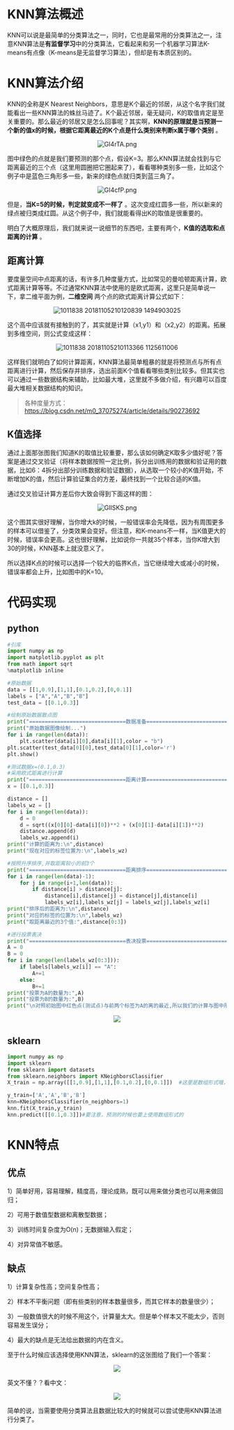 # KNN算法概述

KNN可以说是最简单的分类算法之一，同时，它也是最常用的分类算法之一，注意KNN算法是**有监督学习**中的分类算法，它看起来和另一个机器学习算法K-means有点像（K-means是无监督学习算法），但却是有本质区别的。

# KNN算法介绍

KNN的全称是K Nearest Neighbors，意思是K个最近的邻居，从这个名字我们就能看出一些KNN算法的蛛丝马迹了。K个最近邻居，毫无疑问，K的取值肯定是至关重要的。那么最近的邻居又是怎么回事呢？其实啊，**KNN的原理就是当预测一个新的值x的时候，根据它距离最近的K个点是什么类别来判断x属于哪个类别** 。

<center><img src="https://s1.ax1x.com/2020/04/10/GI4rTA.png" alt="GI4rTA.png" border="0" /></center>

图中绿色的点就是我们要预测的那个点，假设K=3。那么KNN算法就会找到与它距离最近的三个点（这里用圆圈把它圈起来了），看看哪种类别多一些，比如这个例子中是蓝色三角形多一些，新来的绿色点就归类到蓝三角了。

<center><img src="https://s1.ax1x.com/2020/04/10/GI4cfP.png" alt="GI4cfP.png" border="0" /></center>

但是，**当K=5的时候，判定就变成不一样了** 。这次变成红圆多一些，所以新来的绿点被归类成红圆。从这个例子中，我们就能看得出K的取值是很重要的。

明白了大概原理后，我们就来说一说细节的东西吧，主要有两个，**K值的选取和点距离的计算** 。

## 距离计算

要度量空间中点距离的话，有许多几种度量方式，比如常见的曼哈顿距离计算，欧式距离计算等等。不过通常KNN算法中使用的是欧式距离，这里只是简单说一下，拿二维平面为例，**二维空间** 两个点的欧式距离计算公式如下：

<center><img src="https://s1.ax1x.com/2020/04/10/GI5e7d.png" alt="1011838 20181105210120839 1494903025" border="0"></center>

这个高中应该就有接触到的了，其实就是计算（x1,y1）和（x2,y2）的距离。拓展到多维空间，则公式变成这样：

<center><img src="https://s1.ax1x.com/2020/04/10/GI5nAA.png" alt="1011838 20181105210113366 1125611006" border="0"></center>

这样我们就明白了如何计算距离，KNN算法最简单粗暴的就是将预测点与所有点距离进行计算，然后保存并排序，选出前面K个值看看哪些类别比较多。但其实也可以通过一些数据结构来辅助，比如最大堆，这里就不多做介绍，有兴趣可以百度最大堆相关数据结构的知识。

> 各种度量方式：https://blog.csdn.net/m0_37075274/article/details/90273692

## K值选择

通过上面那张图我们知道K的取值比较重要，那么该如何确定K取多少值好呢？答案是通过交叉验证（将样本数据按照一定比例，拆分出训练用的数据和验证用的数据，比如6：4拆分出部分训练数据和验证数据），从选取一个较小的K值开始，不断增加K的值，然后计算验证集合的方差，最终找到一个比较合适的K值。

通过交叉验证计算方差后你大致会得到下面这样的图：

<center><img src="https://s1.ax1x.com/2020/04/10/GIISKS.png" alt="GIISKS.png" border="0" /></center>

这个图其实很好理解，当你增大k的时候，一般错误率会先降低，因为有周围更多的样本可以借鉴了，分类效果会变好。但注意，和K-means不一样，当K值更大的时候，错误率会更高。这也很好理解，比如说你一共就35个样本，当你K增大到30的时候，KNN基本上就没意义了。

所以选择K点的时候可以选择一个较大的临界K点，当它继续增大或减小的时候，错误率都会上升，比如图中的K=10。

# 代码实现

## python

```python
#引库
import numpy as np
import matplotlib.pyplot as plt
from math import sqrt
%matplotlib inline

#原始数据
data = [[1,0.9],[1,1],[0.1,0.2],[0,0.1]]
labels = ["A","A","B","B"]
test_data = [[0.1,0.3]]

#绘制原始数据散点图
print("===============================数据准备================================")
print("原始数据图像绘制...")
for i in range(len(data)):
    plt.scatter(data[i][0],data[i][1],color = "b")
plt.scatter(test_data[0][0],test_data[0][1],color='r')
plt.show()

#测试数据x=(0.1,0.3)
#采用欧式距离进行计算
print("===============================距离计算================================")
x = [[0.1,0.3]]

distance = []
labels_wz = []
for i in range(len(data)):
    d = 0
    d = sqrt((x[0][0]-data[i][0])**2 + (x[0][1]-data[i][1])**2)
    distance.append(d)
    labels_wz.append(i)
print("计算的距离为:\n",distance)
print("现在对应的标签位置为:\n",labels_wz)

#按照升序排序,并取距离较小的前3个
print("===============================距离排序================================")
for i in range(len(data)-1):
    for j in range(i+1,len(data)):
        if distance[i] > distance[j]:
            distance[i],distance[j] = distance[j],distance[i]
            labels_wz[i],labels_wz[j] = labels_wz[j],labels_wz[i]
print("排序后的距离为:\n",distance)
print("对应的标签的位置为:\n",labels_wz)
print("取距离最近的3个值:",distance[0:3])

#进行投票表决
print("===============================表决投票================================")
A = 0
B = 0
for i in range(len(labels_wz[0:3])):
    if labels[labels_wz[i]] == "A":
        A+=1
    else:
        B+=1
print("投票为A的数量为:",A)
print("投票为B的数量为:",B)
print("\n对照初始图中红色点(测试点)与前两个标签为A的离的最近,所以我们的计算与图中所呈现的结果一致!")
```

<center><img src="https://i.loli.net/2019/08/15/tfAl4XID2PbFZRG.png"></center>

## sklearn

```python
import numpy as np
import sklearn
from sklearn import datasets
from sklearn.neighbors import KNeighborsClassifier
X_train = np.array([[1,0.9],[1,1],[0.1,0.2],[0,0.1]])  #这里是数组形式哦，要注意哦，如果输入的dataframe（因为一般我们导入文件的话都是使用csv模式，导入进来一般是形成dataframe模式，我们需要在fit()函数中使用 X_train.values,y_train.values）

y_train=['A','A','B','B']
knn=KNeighborsClassifier(n_neighbors=1)
knn.fit(X_train,y_train)
knn.predict([[0.1,0.3]])#要注意，预测的时候也要上使用数组形式的
```

# KNN特点

## 优点

1）简单好用，容易理解，精度高，理论成熟，既可以用来做分类也可以用来做回归；

2）可用于数值型数据和离散型数据；

3）训练时间复杂度为O(n)；无数据输入假定；

4）对异常值不敏感。

## 缺点

1）计算复杂性高；空间复杂性高；

2）样本不平衡问题（即有些类别的样本数量很多，而其它样本的数量很少）；

3）一般数值很大的时候不用这个，计算量太大。但是单个样本又不能太少，否则容易发生误分；

4）最大的缺点是无法给出数据的内在含义。

至于什么时候应该选择使用KNN算法，sklearn的这张图给了我们一个答案：

<center><img src="https://i.loli.net/2020/04/10/T8wEisjyY31IhVK.png" ></a></center>

英文不懂？？看中文：

<center><img src="https://i.loli.net/2020/04/10/RjKcUsGzLip86Y2.png" ></a></center>

简单的说，当需要使用分类算法且数据比较大的时候就可以尝试使用KNN算法进行分类了。
